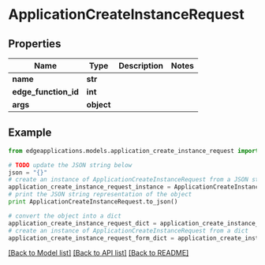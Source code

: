 # ApplicationCreateInstanceRequest


## Properties
Name | Type | Description | Notes
------------ | ------------- | ------------- | -------------
**name** | **str** |  | 
**edge_function_id** | **int** |  | 
**args** | **object** |  | 

## Example

```python
from edgeapplications.models.application_create_instance_request import ApplicationCreateInstanceRequest

# TODO update the JSON string below
json = "{}"
# create an instance of ApplicationCreateInstanceRequest from a JSON string
application_create_instance_request_instance = ApplicationCreateInstanceRequest.from_json(json)
# print the JSON string representation of the object
print ApplicationCreateInstanceRequest.to_json()

# convert the object into a dict
application_create_instance_request_dict = application_create_instance_request_instance.to_dict()
# create an instance of ApplicationCreateInstanceRequest from a dict
application_create_instance_request_form_dict = application_create_instance_request.from_dict(application_create_instance_request_dict)
```
[[Back to Model list]](../README.md#documentation-for-models) [[Back to API list]](../README.md#documentation-for-api-endpoints) [[Back to README]](../README.md)


